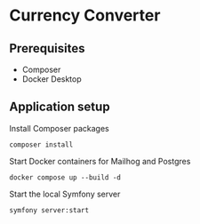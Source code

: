 # Currency Converter

## Prerequisites 

- Composer
- Docker Desktop

## Application setup

Install Composer packages

`composer install`

Start Docker containers for Mailhog and Postgres

`docker compose up --build -d`

Start the local Symfony server

`symfony server:start`
